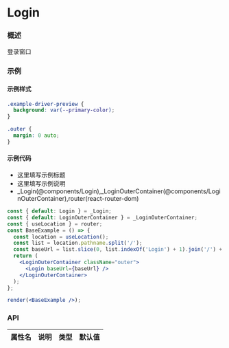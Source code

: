 
# Login


### 概述

登录窗口


### 示例


#### 示例样式

```scss
.example-driver-preview {
  background: var(--primary-color);
}

.outer {
  margin: 0 auto;
}
```

#### 示例代码

- 这里填写示例标题
- 这里填写示例说明
- _Login(@components/Login),_LoginOuterContainer(@components/LoginOuterContainer),router(react-router-dom)

```jsx
const { default: Login } = _Login;
const { default: LoginOuterContainer } = _LoginOuterContainer;
const { useLocation } = router;
const BaseExample = () => {
  const location = useLocation();
  const list = location.pathname.split('/');
  const baseUrl = list.slice(0, list.indexOf('Login') + 1).join('/') + '/account';
  return (
    <LoginOuterContainer className="outer">
      <Login baseUrl={baseUrl} />
    </LoginOuterContainer>
  );
};

render(<BaseExample />);

```


### API

|属性名|说明|类型|默认值|
|  ---  | ---  | --- | --- |

